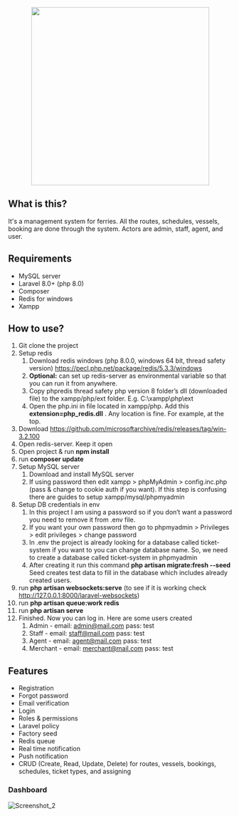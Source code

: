 <p align="center"><a href="https://laravel.com" target="_blank"><img src="https://raw.githubusercontent.com/laravel/art/master/logo-lockup/5%20SVG/2%20CMYK/1%20Full%20Color/laravel-logolockup-cmyk-red.svg" width="400"></a></p>

## What is this?
It's a management system for ferries. All the routes, schedules, vessels, booking are done through the system. Actors are admin, staff, agent, and user. 

## Requirements
* MySQL server
* Laravel 8.0+ (php 8.0)
* Composer
* Redis for windows
* Xampp


## How to use?
1. Git clone the project
2. Setup redis
    1. Download redis windows (php 8.0.0, windows 64 bit, thread safety version) https://pecl.php.net/package/redis/5.3.3/windows
    2. **Optional:** can set up redis-server as environmental variable so that you can run it from anywhere.
    3. Copy phpredis thread safety php version 8 folder’s dll (downloaded file) to the xampp/php/ext folder. E.g. C:\xampp\php\ext
    4. Open the php.ini in file located in xampp/php. Add this **extension=php_redis.dll** . Any location is fine. For example, at the top.
3. Download https://github.com/microsoftarchive/redis/releases/tag/win-3.2.100
4. Open redis-server. Keep it open
5. Open project & run **npm install**
6. run **composer update**
7. Setup MySQL server
    1. Download and install MySQL server
    2. If using password then edit xampp > phpMyAdmin > config.inc.php (pass & change to cookie auth if you want). If this step is confusing there are guides to setup xampp/mysql/phpmyadmin
8. Setup DB credentials in env
    1. In this project I am using a password so if you don’t want a password you need to remove it from .env file.
    2. If you want your own password then go to phpmyadmin > Privileges > edit privileges > change password
    3. In .env the project is already looking for a database called ticket-system if you want to you can change database name. So, we need to create a database called ticket-system in phpmyadmin
    4. After creating it run this command **php artisan migrate:fresh --seed** Seed creates test data to fill in the database which includes already created users.
9. run **php artisan websockets:serve** (to see if it is working check http://127.0.0.1:8000/laravel-websockets)
10. run **php artisan queue:work redis**
11. run **php artisan serve**
12. Finished. Now you can log in. Here are some users created
    1. Admin -  email: admin@mail.com pass: test
    2. Staff -  email: staff@mail.com pass: test
    3. Agent -  email: agent@mail.com pass: test
    4. Merchant -  email: merchant@mail.com pass: test

## Features
* Registration
* Forgot password
* Email verification
* Login
* Roles & permissions
* Laravel policy
* Factory seed
* Redis queue
* Real time notification
* Push notification
* CRUD (Create, Read, Update, Delete) for routes, vessels, bookings, schedules, ticket types, and assigning


### Dashboard
![Screenshot_2](https://user-images.githubusercontent.com/65016084/182113063-3a56ea6a-7afd-45a6-8bcc-5a9a9684568a.png)
